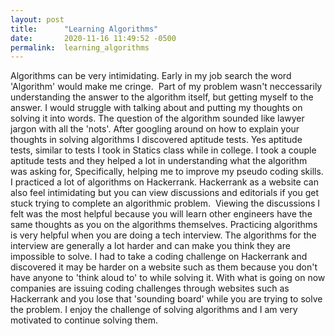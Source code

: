 ```yaml
---
layout: post
title:      "Learning Algorithms"
date:       2020-11-16 11:49:52 -0500
permalink:  learning_algorithms
---
```



Algorithms can be very intimidating. Early in my job search the word 'Algorithm' would make me cringe.  Part of my problem wasn't neccessarily understanding the answer to the algorithm itself, but getting myself to the answer. I would struggle with talking about and putting my thoughts on solving it into words. The question of the algorithm sounded like lawyer jargon with all the 'nots'. After googling around on how to explain your thoughts in solving algorithms I discovered aptitude tests. Yes aptitude tests, similar to tests I took in Statics class while in college. I took a couple aptitude tests and they helped a lot in understanding what the algorithm was asking for, Specifically, helping me to improve my pseudo coding skills. I practiced a lot of algorithms on Hackerrank. Hackerrank as a website can also feel intimidating but you can view discussions and editorials if you get stuck trying to complete an algorithmic problem.  Viewing the discussions I felt was the most helpful because you will learn other engineers have the same thoughts as you on the algorithms themselves. Practicing algorithms is very helpful when you are doing a tech interview. The algorithms for the interview are generally a lot harder and can make you think they are impossible to solve. I had to take a coding challenge on Hackerrank and discovered it may be harder on a website such as them because you don't have anyone to 'think aloud to' to while solving it. With what is going on now companies are issuing coding challenges through websites such as Hackerrank and you lose that 'sounding board' while you are trying to solve the problem. I enjoy the challenge of solving algorithms and I am very motivated to continue solving them.
